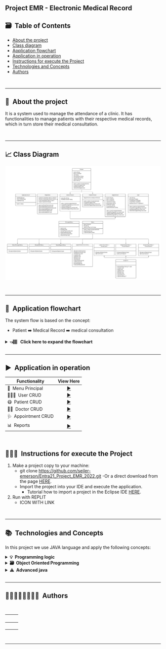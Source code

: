 
## Project EMR - Electronic Medical Record

## 🗃️&nbsp; Table of Contents

* [About the project](#about-project)
* [Class diagram](#class-diagram)
* [Application flowchart](#application-flowchart)
* [Application in operation](#application-operation)
* [Instructions for execute the Project](#execute-project)
* [Technologies and Concepts](#technologies)  
* [Authors](#authors)

</br>

---


## 🏥&nbsp; About the project <a name="about-project"></a>

It is a system used to manage the attendance of a clinic. It has functionalities to manage patients with their respective medical records, which in turn store their medical consultation.

<br>

---

## 📈&nbsp;Class Diagram <a name="class-diagram"></a>
 
![Diagram](./image/emr_diagrama.png)

</br>

----
## 🔀&nbsp; Application flowchart <a name="application-flowchart"></a>

The system flow is based on the concept:
- Patient ➡️ Medical Record ➡️ medical consultation 

<details>
    <summary><b>👈🏽 &nbsp; Click here to expand the flowchart </b></summary>

![Flowchart](./image/fluxo_emr.png)

</details>

</br>

----

## ▶️&nbsp; Application in operation <a name="application-operation"></a>

  | Functionality  | View Here |
  |------|---------|
  |🏥&nbsp; Menu Principal|[<div align="center">▶️</div>](./readmes/main.md)|
  |👨🏻‍💻&nbsp; User CRUD|[<div align="center">▶️</div>](./readmes/user.md)
  |😷&nbsp; Patient CRUD|[<div align="center">▶️</div>](./readmes/patient.md)
  |👩‍🔬&nbsp; Doctor CRUD|[<div align="center">▶️</div>](./readmes/doctor.md)
  |🩺&nbsp; Appointment CRUD|[<div align="center">▶️</div>](./readmes/appointment.md)
  |📊&nbsp; Reports|[<div align="center">▶️</div>](./readmes/reports.md)
  <br />

## 👨🏽‍🏫&nbsp; Instructions for execute the Project <a name="execute-project"></a>

1. Make a project copy to your machine:
    - git clone https://github.com/seiler-emerson/Entra21_Project_EMR_2022.git
    -Or a direct download from the page [HERE](https://github.com/seiler-emerson/Entra21_Project_EMR_2022).
    - Import the project into your IDE and execute the application.
        - Tutorial how to import a project in the Eclipse IDE [HERE](https://www.youtube.com/watch?v=R-8OF9ipeT8).
2. Run with REPLIT
    - ICON WITH LINK

</br>

---

## 📚&nbsp; Technologies and Concepts <a name="technologies"></a>

In this project we use JAVA language and apply the following concepts:

<details>	
  <summary><b>💡&nbsp; Programming logic</b></summary>

1. Git
    - Repository
    - Documentation
    - README.md
    - Replit
2. Project organization
    - Packages / sub-packages
    - Nomenclature
3. Basic elements
    - variables
    - constants
    - comments
4. Decision structures
    - if, else-if, else
    - switch
5. Repeat loops
    - for
    - while
    - do-while
6. Modularization
    - methods with or without parameters and with or without returns
    - recursion
</details>

<details>	
  <summary><b>🗃️&nbsp; Object Oriented Programming</b></summary>
  
1. Classes
    - class diagram
    - attributes
    - builders
    - encapsulation
    - specific methods
    - instantiate objects
2. Heritage
    - extends
    - create new constructors based on the super class
    - Polymorphism
        - Just take advantage of the methods
        - Do it completely specifically
        - Overwrite to:
            - Do it specifically
            - Take advantage of the behavior and make a complement
3. Polymorphism
    - interfaces
</details>

<details>
   <summary><b>⚠️&nbsp; Advanced java</b></summary>

1. Classes wrapper
2. ENUM
3. Annotations
4. Collections
    - ArrayList
    - LinkedList
    - HashSet
    - HashMap
5. Lambda functions
6. Generics
7. Dates
8. Exceptions

</details>

</br>

---

## 👨🏻‍🎓👩‍🎓👨🏼‍🎓&nbsp; Authors <a name="authors"></a>

<br>

<table>
<thead>
	<tr>
	    <th>
            <img style="border-radius: 10px;" src="https://avatars.githubusercontent.com/Ba-Ribeiro" width="100px;" alt=""/>
        </th>
		<th>
            <a href="https://seiler-emerson.github.io/">
                <img style="border-radius: 10px" src="https://avatars.githubusercontent.com/seiler-emerson" width="100px;" alt=""/>
            </a>
        </th>
		<th>
            <img style="border-radius: 10px;" src="https://avatars.githubusercontent.com/Wellitonborges" width="100px;" alt=""/>
        </th>
	</tr>
</thead>
<tbody>
	<tr>
        <td>
            <a href="https://www.linkedin.com/in/B%C3%A1rbaraRibeiro050392/">
                <img src="https://img.shields.io/badge/-barbararibeiro-blue?style=flat-square&logo=Linkedin&logoColor=white&link=https://www.linkedin.com/in/B%C3%A1rbaraRibeiro050392/" width="100px;" alt=""/>
            </a>
        </td>
		<td>
            <a href="https://www.linkedin.com/in/seileremerson/">
                <img src="https://img.shields.io/badge/-seileremerson-blue?style=flat-square&logo=Linkedin&logoColor=white&link=https://www.linkedin.com/in/seileremerson/" width="100px;" alt=""/>
            </a>
        </td>
		<td>
            <a href="https://www.linkedin.com/in/welliton-borges-904331190/">
                <img src="https://img.shields.io/badge/-wellitonborges-blue?style=flat-square&logo=Linkedin&logoColor=white&link=https://www.linkedin.com/in/welliton-borges-904331190/" width="100px;" alt=""/>
            </a>
        </td>
	</tr>
</tbody>
</table>

<br>

---

